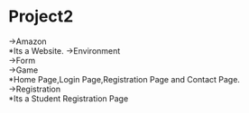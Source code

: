 # Project2
->Amazon  
*Its a Website. 
->Environment     
->Form   
->Game  
*Home Page,Login Page,Registration Page and Contact Page.     
->Registration      
*Its a Student Registration Page
